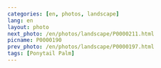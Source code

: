 ```yaml
---
categories: [en, photos, landscape]
lang: en
layout: photo
next_photo: /en/photos/landscape/P0000211.html
picname: P0000190
prev_photo: /en/photos/landscape/P0000197.html
tags: [Ponytail Palm]
---
```

